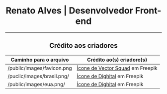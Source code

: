 <div align="center">
  <h1>Renato Alves | Desenvolvedor Front-end</h1>
  <hr/>

  <h2>Crédito aos criadores</h2>

  Caminho para o arquivo | Crédito ao(s) criadore(s)
  --- | ---
  /public/images/favicon.png | <a href="https://br.freepik.com/icone/procurar_7716397#fromView=resource_detail&position=0" target="_blank" rel="noopener noreferrer">Ícone de Vector Squad</a> em Freepik 
  /puclic/images/brasil.png/ | <a href="https://br.freepik.com/icone/bandeira-brasil_3909370#fromView=resource_detail&position=19" target="_blank" rel="noopener noreferrer">Ícone de Dighital</a> em Freepik
  /public/images/eua.png/ | <a href="https://br.freepik.com/icone/bandeira-brasil_3909370#fromView=resource_detail&position=19" target="_blank" rel="noopener noreferrer">Ícone de Dighital</a> em Freepik
</div>
